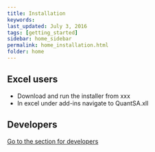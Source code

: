 ```yaml
---
title: Installation
keywords: 
last_updated: July 3, 2016
tags: [getting_started]
sidebar: home_sidebar
permalink: home_installation.html
folder: home
---
```


## Excel users

* Download and run the installer from xxx
* In excel under add-ins navigate to QuantSA.xll

## Developers

[Go to the section for developers](/home_setup.html)

